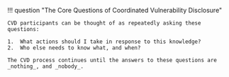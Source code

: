 !!! question "The Core Questions of Coordinated Vulnerability Disclosure"

    CVD participants can be thought of as repeatedly asking these questions:
    
    1.  What actions should I take in response to this knowledge?
    2.  Who else needs to know what, and when?

    The CVD process continues until the answers to these questions are
    _nothing_, and _nobody_.
